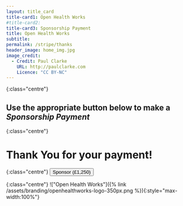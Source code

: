 ```yaml
---
layout: title_card
title-card1: Open Health Works
#title-card2: 
title-card3: Sponsorship Payment
title: Open Health Works
subtitle: 
permalink: /stripe/thanks
header_image: home_img.jpg
image_credit:
  - Credit: Paul Clarke
    URL: http://paulclarke.com
    Licence: "CC BY-NC"
---
```


<style>
 .title-card h2 {background:#7c334f;}
</style>

{:class="centre"}
## Use the appropriate button below to make a _Sponsorship Payment_

{:class="centre"}
# Thank You for your payment!

{:class="centre"}
<button id="checkout-button-sku_EwdVqg3tCIMdCx" role="link" class="btn btn-success">Sponsor (£1,250)</button>
<div id="error-message"></div>

<script src="https://js.stripe.com/v3"></script>
<script>
  var stripe = Stripe('pk_live_fzpKk5hafmL32DNDGUh4YwVK001P7mS42h');
  var checkoutButton = document.getElementById('checkout-button-sku_EwdVqg3tCIMdCx');
  checkoutButton.addEventListener('click', function () {
    stripe.redirectToCheckout({
      items: [{sku: 'sku_EwdVqg3tCIMdCx', quantity: 1}],
      successUrl: window.location.protocol + '//nhshackday.com/stripe/thanks',
      cancelUrl: window.location.protocol + '//nhshackday.com/stripe',
    })
    .then(function (result) {
      if (result.error) {
        var displayError = document.getElementById('error-message');
        displayError.textContent = result.error.message;
      }
    });
  });
</script>

{:class="centre"}
!["Open Health Works"]({% link /assets/branding/openhealthworks-logo-350px.png %}){:style="max-width:100%"}